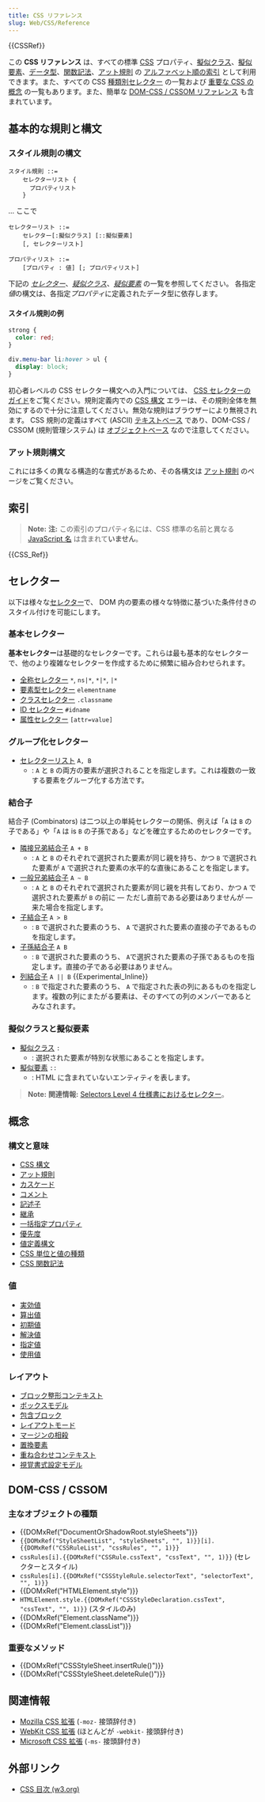```yaml
---
title: CSS リファレンス
slug: Web/CSS/Reference
---
```


{{CSSRef}}

この **CSS リファレンス** は、すべての標準 [CSS](/ja/docs/Web/CSS) プロパティ、[擬似クラス](/ja/docs/Web/CSS/Pseudo-classes)、[擬似要素](/ja/docs/Web/CSS/Pseudo-elements)、[データ型](/ja/docs/Web/CSS/CSS_Types)、[関数記法](/ja/docs/Web/CSS/CSS_Functions)、[アット規則](/ja/docs/Web/CSS/At-rule) の [アルファベット順の索引](#Keyword_index) として利用できます。また、すべての CSS [種類別セレクター](#Selectors) の一覧および [重要な CSS の概念](#Concepts) の一覧もあります。また、簡単な [DOM-CSS / CSSOM リファレンス](#DOM-CSS_CSSOM) も含まれています。

## 基本的な規則と構文

### スタイル規則の構文

```
スタイル規則 ::=
    セレクターリスト {
      プロパティリスト
    }
```

... ここで

```
セレクターリスト ::=
    セレクター[:擬似クラス] [::擬似要素]
    [, セレクターリスト]

プロパティリスト ::=
    [プロパティ : 値] [; プロパティリスト]
```

下記の [_セレクター_](#Selectors)、[_疑似クラス_](#Pseudo)、_[疑似要素](#Pseudo)_ の一覧を参照してください。 各指定*値*の構文は、各指定*プロパティ*に定義されたデータ型に依存します。

#### スタイル規則の例

```css
strong {
  color: red;
}

div.menu-bar li:hover > ul {
  display: block;
}
```

初心者レベルの CSS セレクター構文への入門については、 [CSS セレクターのガイド](/ja/docs/Learn/CSS/Building_blocks/Selectors)をご覧ください。規則定義内での [CSS 構文](/ja/docs/Web/CSS/syntax) エラーは、その規則全体を無効にするので十分に注意してください。無効な規則はブラウザーにより無視されます。 CSS 規則の定義はすべて (ASCII) [テキストベース](https://www.w3.org/TR/css-syntax-3/#intro) であり、DOM-CSS / CSSOM (規則管理システム) は [オブジェクトベース](https://www.w3.org/TR/cssom/#introduction) なので注意してください。

### アット規則構文

これには多くの異なる構造的な書式があるため、その各構文は [アット規則](/ja/docs/Web/CSS/At-rule) のページをご覧ください。

## 索引

> **Note:** **注:** この索引のプロパティ名には、CSS 標準の名前と異なる [JavaScript 名](/ja/docs/Web/CSS/CSS_Properties_Reference) は含まれて**いません**。

{{CSS_Ref}}

## セレクター

以下は様々な[セレクター](/ja/docs/Web/CSS/CSS_Selectors)で、 DOM 内の要素の様々な特徴に基づいた条件付きのスタイル付けを可能にします。

### 基本セレクター

**基本セレクター**は基礎的なセレクターです。これらは最も基本的なセレクターで、他のより複雑なセレクターを作成するために頻繁に組み合わせられます。

- [全称セレクター](/ja/docs/Web/CSS/Universal_selectors) `*`, `ns|*`, `*|*`, `|*`
- [要素型セレクター](/ja/docs/Web/CSS/Type_selectors) `elementname`
- [クラスセレクター](/ja/docs/Web/CSS/Class_selectors) `.classname`
- [ID セレクター](/ja/docs/Web/CSS/ID_selectors) `#idname`
- [属性セレクター](/ja/docs/Web/CSS/Attribute_selectors) `[attr=value]`

### グループ化セレクター

- [セレクターリスト](/ja/docs/Web/CSS/Selector_list) `A, B`
  - : `A` と `B` の両方の要素が選択されることを指定します。これは複数の一致する要素をグループ化する方法です。

### 結合子

結合子 (Combinators) は二つ以上の単純セレクターの関係、例えば「`A` は `B` の子である」や「`A` は is `B` の子孫である」などを確立するためのセレクターです。

- [隣接兄弟結合子](/ja/docs/Web/CSS/Adjacent_sibling_combinator) `A + B`
  - : `A` と `B` のそれぞれで選択された要素が同じ親を持ち、かつ `B` で選択された要素が `A` で選択された要素の水平的な直後にあることを指定します。
- [一般兄弟結合子](/ja/docs/Web/CSS/General_sibling_combinator) `A ~ B`
  - : `A` と `B` のそれぞれで選択された要素が同じ親を共有しており、かつ `A` で選択された要素が `B` の前に — ただし直前である必要はありませんが — 来た場合を指定します。
- [子結合子](/ja/docs/Web/CSS/Child_combinator) `A > B`
  - : `B` で選択された要素のうち、 `A` で選択された要素の直接の子であるものを指定します。
- [子孫結合子](/ja/docs/Web/CSS/Descendant_combinator) `A B`
  - : `B` で選択された要素のうち、 `A`で選択された要素の子孫であるものを指定します。直接の子である必要はありません。
- [列結合子](/ja/docs/Web/CSS/Column_combinator) `A || B` {{Experimental_Inline}}
  - : `B` で指定された要素のうち、 `A` で指定された表の列にあるものを指定します。複数の列にまたがる要素は、そのすべての列のメンバーであるとみなされます。

### 擬似クラスと擬似要素

- [擬似クラス](/ja/docs/Web/CSS/Pseudo-classes) `:`
  - : 選択された要素が特別な状態にあることを指定します。
- [擬似要素](/ja/docs/Web/CSS/Pseudo-elements) `::`
  - : HTML に含まれていないエンティティを表します。

> **Note:** **関連情報:** [Selectors Level 4 仕様書におけるセレクター](https://www.w3.org/TR/selectors/#overview)。

## 概念

### 構文と意味

- [CSS 構文](/ja/docs/Web/CSS/Syntax)
- [アット規則](/ja/docs/Web/CSS/At-rule)
- [カスケード](/ja/docs/Web/CSS/Cascade)
- [コメント](/ja/docs/Web/CSS/Comments)
- [記述子](</ja/docs/Glossary/Descriptor_(CSS)>)
- [継承](/ja/docs/Web/CSS/inheritance)
- [一括指定プロパティ](/ja/docs/Web/CSS/Shorthand_properties)
- [優先度](/ja/docs/Web/CSS/Specificity)
- [値定義構文](/ja/docs/Web/CSS/Value_definition_syntax)
- [CSS 単位と値の種類](/ja/docs/Web/CSS/CSS_Values_and_Units)
- [CSS 関数記法](/ja/docs/Web/CSS/CSS_Functions)

### 値

- [実効値](/ja/docs/Web/CSS/actual_value)
- [算出値](/ja/docs/Web/CSS/computed_value)
- [初期値](/ja/docs/Web/CSS/initial_value)
- [解決値](/ja/docs/Web/CSS/resolved_value)
- [指定値](/ja/docs/Web/CSS/specified_value)
- [使用値](/ja/docs/Web/CSS/used_value)

### レイアウト

- [ブロック整形コンテキスト](/ja/docs/Web/Guide/CSS/Block_formatting_context)
- [ボックスモデル](/ja/docs/Web/CSS/box_model)
- [包含ブロック](/ja/docs/Web/CSS/All_About_The_Containing_Block)
- [レイアウトモード](/ja/docs/Web/CSS/Layout_mode)
- [マージンの相殺](/ja/docs/Web/CSS/CSS_Box_Model/Mastering_margin_collapsing)
- [置換要素](/ja/docs/Web/CSS/Replaced_element)
- [重ね合わせコンテキスト](/ja/docs/Web/CSS/CSS_Positioning/Understanding_z_index/The_stacking_context)
- [視覚書式設定モデル](/ja/docs/Web/Guide/CSS/Visual_formatting_model)

## DOM-CSS / CSSOM

### 主なオブジェクトの種類

- {{DOMxRef("DocumentOrShadowRoot.styleSheets")}}
- `{{DOMxRef("StyleSheetList", "styleSheets", "", 1)}}[i].{{DOMxRef("CSSRuleList", "cssRules", "", 1)}}`
- `cssRules[i].{{DOMxRef("CSSRule.cssText", "cssText", "", 1)}}` (セレクターとスタイル)
- `cssRules[i].{{DOMxRef("CSSStyleRule.selectorText", "selectorText", "", 1)}}`
- {{DOMxRef("HTMLElement.style")}}
- `HTMLElement.style.{{DOMxRef("CSSStyleDeclaration.cssText", "cssText", "", 1)}}` (スタイルのみ)
- {{DOMxRef("Element.className")}}
- {{DOMxRef("Element.classList")}}

### 重要なメソッド

- {{DOMxRef("CSSStyleSheet.insertRule()")}}
- {{DOMxRef("CSSStyleSheet.deleteRule()")}}

## 関連情報

- [Mozilla CSS 拡張](/ja/docs/Web/CSS/Mozilla_Extensions) (`-moz-` 接頭辞付き)
- [WebKit CSS 拡張](/ja/docs/Web/CSS/WebKit_Extensions) (ほとんどが `-webkit-` 接頭辞付き)
- [Microsoft CSS 拡張](/ja/docs/Web/CSS/Microsoft_Extensions) (`-ms-` 接頭辞付き)

## 外部リンク

- [CSS 目次 (w3.org)](https://www.w3.org/TR/CSS/#indices)
